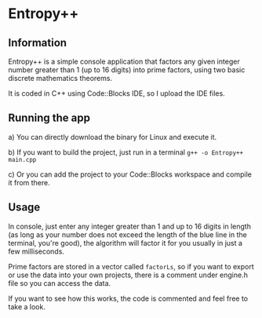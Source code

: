 # Entropy++
## Information
Entropy++ is a simple console application that factors any given integer number greater than 1 (up to 16 digits) into prime factors, using two basic discrete mathematics theorems. 

It is coded in C++ using Code::Blocks IDE, so I upload the IDE files.

## Running the app
a) You can directly download the binary for Linux and execute it.

b) If you want to build the project, just run in a terminal
`g++ -o Entropy++ main.cpp`

c) Or you can add the project to your Code::Blocks workspace and compile it from there.

## Usage
In console, just enter any integer greater than 1 and up to 16 digits in length (as long as your number does not exceed the length of the blue line in the terminal, you're good), the algorithm will factor it for you usually in just a few milliseconds.

Prime factors are stored in a vector called `factorLs`, so if you want to export or use the data into your own projects, there is a comment under engine.h file so you can access the data.

If you want to see how this works, the code is commented and feel free to take a look.
